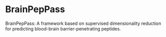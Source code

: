 # BrainPepPass
BrainPepPass: A framework based on supervised dimensionality reduction for predicting blood-brain barrier-penetrating peptides.
